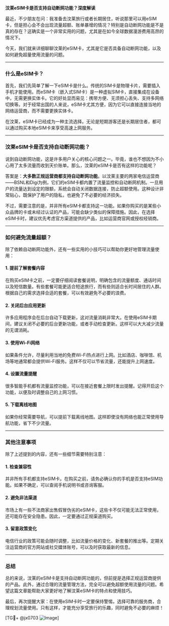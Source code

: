 **汶莱eSIM卡是否支持自动断网功能？深度解读**

最近，不少朋友在问：我准备去汶莱旅行或者长期居住，听说那里可以用eSIM卡，但是担心会不会出现流量超额、账单暴增的情况？特别是自动断网功能是不是真的存在？这确实是一个非常实用的问题，尤其是在如今全球数据漫游费用高昂的情况下。

今天，我们就来详细聊聊汶莱的eSIM卡，尤其是它是否具备自动断网功能，以及如何避免超量使用流量的问题。

---

### **什么是eSIM卡？**
首先，我们先简单了解一下eSIM卡是什么。传统的SIM卡是物理卡片，需要插入手机才能使用。而eSIM卡（嵌入式SIM卡）是一种虚拟SIM卡，直接集成在设备中，无需更换实体卡。它的好处显而易见：携带方便、无须担心丢失、支持多网络切换等。对于经常出国的人来说，eSIM卡尤其方便，因为它可以直接连接当地的网络运营商，而不需要更换实体卡。

在汶莱，eSIM卡已经成为一种主流选择。无论是短期游客还是长期居住者，都可以通过购买本地eSIM卡来享受高速上网服务。

---

### **汶莱eSIM卡是否支持自动断网功能？**
说到自动断网功能，这是许多用户关心的核心问题之一。毕竟，谁也不想因为不小心用了太多流量而收到天价账单。那么，汶莱的eSIM卡是否有这样的功能呢？

答案是：**大多数正规运营商都支持自动断网功能**。以汶莱主要的两家电信运营商——BSNL和Digi为例，它们的eSIM卡都内置了流量监控和自动断网机制。一旦用户的流量达到设定的限额，系统会自动关闭数据连接，防止超额使用。这种设计非常贴心，既保护了用户的隐私，也避免了不必要的经济损失。

不过，需要注意的是，并非所有eSIM卡都支持这一功能。如果你购买的是某些小众品牌的卡或未经过认证的产品，可能会缺少类似的保障措施。因此，在选择eSIM卡时，建议优先考虑官方渠道提供的产品，比如运营商官网或授权经销商。

---

### **如何避免流量超额？**
除了依赖自动断网功能外，还有一些实用的小技巧可以帮助你更好地管理流量使用：

#### **1. 提前了解套餐内容**
在购买eSIM卡之前，一定要仔细阅读套餐说明，明确包含的流量额度、通话时间以及短信数量。有些套餐可能更适合短途旅行，而有些则适合长时间居住的人群。根据自己的需求选择合适的套餐，可以有效避免不必要的浪费。

#### **2. 关闭后台应用更新**
许多应用程序会在后台自动下载更新，这对流量消耗非常大。在使用eSIM卡期间，建议关闭不必要的后台更新功能，或者手动检查更新。这样可以大大减少流量的无谓消耗。

#### **3. 使用Wi-Fi网络**
如果条件允许，尽量利用当地的免费Wi-Fi热点进行上网。比如酒店、咖啡馆、机场等地通常都会提供Wi-Fi服务。这样不仅可以节省流量，还能提升上网速度。

#### **4. 设置流量提醒**
很多智能手机都有流量监控功能，可以在接近套餐上限时发出提醒。记得开启这个功能，以便及时调整自己的上网习惯。

#### **5. 下载离线地图**
如果你经常需要导航，可以提前下载离线地图。这样即使没有网络也能正常使用导航功能，省下不少流量。

---

### **其他注意事项**
除了上述提到的内容，还有一些细节需要特别注意：

#### **1. 检查兼容性**
并非所有手机都支持eSIM卡。在购买之前，请务必确认你的手机是否支持eSIM功能。如果不确定，可以查阅手机说明书或咨询客服。

#### **2. 避免非法渠道**
市场上有一些不法商家出售假冒伪劣的eSIM卡，这些卡不仅可能无法正常使用，还可能存在安全隐患。因此，一定要通过正规渠道购买。

#### **3. 留意政策变化**
电信行业的政策可能会随时调整，比如流量价格的变化、新套餐的推出等。定期关注运营商的官方网站或社交媒体账号，可以及时获取最新的信息。

---

### **总结**
总的来说，汶莱的eSIM卡是支持自动断网功能的，但前提是选择正规运营商提供的产品。此外，通过合理的流量管理方法，完全可以避免超额使用流量的问题。希望这篇文章能帮助大家更好地了解汶莱eSIM卡的特点和使用技巧。

最后，再次提醒大家：在使用eSIM卡时一定要保持警惕，选择可靠的服务商，合理规划流量使用。只有这样，才能充分享受旅行的乐趣，同时避免不必要的麻烦！

[TG💪+ @jx0703 ![Image](https://github.com/user-attachments/assets/dbca1d08-cadb-493c-b0ec-ad6f7a83f270)]